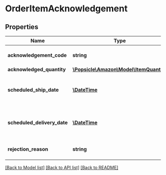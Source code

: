 # OrderItemAcknowledgement

## Properties
Name | Type | Description | Notes
------------ | ------------- | ------------- | -------------
**acknowledgement_code** | **string** | This indicates the acknowledgement code. | 
**acknowledged_quantity** | [**\Popsicle\Amazon\Model\ItemQuantity**](ItemQuantity.md) |  | 
**scheduled_ship_date** | [**\DateTime**](\DateTime.md) | Estimated ship date per line item. Must be in ISO-8601 date/time format. | [optional] 
**scheduled_delivery_date** | [**\DateTime**](\DateTime.md) | Estimated delivery date per line item. Must be in ISO-8601 date/time format. | [optional] 
**rejection_reason** | **string** | Indicates the reason for rejection. | [optional] 

[[Back to Model list]](../../README.md#documentation-for-models) [[Back to API list]](../../README.md#documentation-for-api-endpoints) [[Back to README]](../../README.md)

